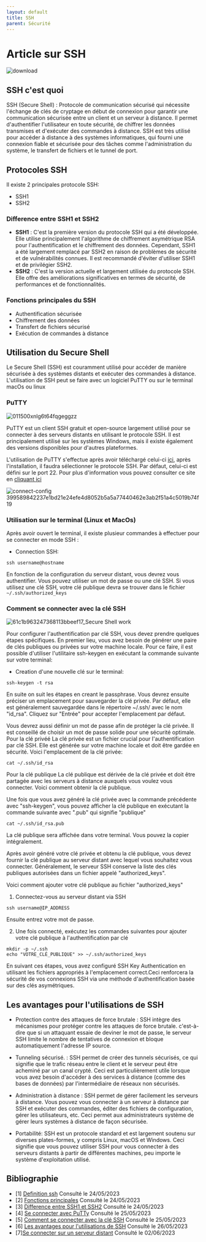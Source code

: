 ```yaml
---
layout: default
title: SSH
parent: Sécurité
---
```


# Article sur SSH
![download](https://github.com/HaAymar/Wiki-TI/assets/71372488/d67e13d1-c6d2-4202-958a-9b9b8283d461)

## SSH c'est quoi
SSH (Secure Shell) : Protocole de communication sécurisé qui nécessite l'échange de clés de cryptage en début de connexion pour garantir une communication sécurisée entre un client et un serveur à distance. Il permet d'authentifier l'utilisateur en toute sécurité, de chiffrer les données transmises et d'exécuter des commandes à distance. SSH est très utilisé pour accéder à distance à des systèmes informatiques, qui fourni une connexion fiable et sécurisée pour des tâches comme l'administration du système, le transfert de fichiers et le tunnel de port.

## Protocoles SSH
Il existe 2 principales protocole SSH:
- SSH1  
- SSH2  

### Difference entre SSH1 et SSH2
- <b>SSH1</b> : C'est la première version du protocole SSH qui a été développée. Elle utilise principalement l'algorithme de chiffrement asymétrique RSA pour l'authentification et le chiffrement des données. Cependant, SSH1 a été largement remplacé par SSH2 en raison de problèmes de sécurité et de vulnérabilités connues. Il est recommandé d'éviter d'utiliser SSH1 et de privilégier SSH2.
- <b>SSH2</b> : C'est la version actuelle et largement utilisée du protocole SSH. Elle offre des améliorations significatives en termes de sécurité, de performances et de fonctionnalités.
 
### Fonctions principales du SSH
- Authentification sécurisée
- Chiffrement des données 
- Transfert de fichiers sécurisé
- Exécution de commandes à distance 

## Utilisation du Secure Shell
Le Secure Shell (SSH) est couramment utilisé pour accéder de manière sécurisée à des systèmes distants et exécuter des commandes à distance.
L'utilisation de SSH peut se faire avec un logiciel PuTTY ou sur le terminal macOs ou linux

### PuTTY 
![011500xnlg6t64fqgeggzz](https://github.com/HaAymar/Wiki-TI/assets/71372488/a37d7438-c048-4b4a-b085-317d4cf2ee23)

PuTTY est un client SSH gratuit et open-source largement utilisé pour se connecter à des serveurs distants en utilisant le protocole SSH. Il est principalement utilisé sur les systèmes Windows, mais il existe également des versions disponibles pour d'autres plateformes.

L'utilisation de PuTTY s'effectue après avoir téléchargé celui-ci [ici](https://www.putty.org/), après l'installation, il faudra sélectionner le protocole SSH. Par défaut, celui-ci est défini sur le port 22. 
Pour plus d'information vous pouvez consulter ce site en [cliquant ici](https://www.hostinger.fr/tutoriels/connexion-ssh-windows-putty)

![connect-config 399589842237e1bd21e24efe4d8052b5a5a77440462e3ab2f51a4c5019b74f19](https://github.com/HaAymar/Wiki-TI/assets/71372488/e1ffa45e-1abd-4610-bcfb-95f1a2fb9df6)

### Utilisation sur le terminal (Linux et MacOs)
Après avoir ouvert le terminal, il existe plusieur commandes à effectuer pour se connecter en mode SSH :
- Connection SSH: 
 ```
 ssh username@hostname
```
 En fonction de la configuration du serveur distant, vous devrez vous authentifier. Vous pouvez utiliser un mot de passe ou une clé SSH. Si vous utilisez une clé SSH, votre clé publique devra se trouver dans le fichier `~/.ssh/authorized_keys`

### Comment se connecter avec la clé SSH
![61c1b963247368113bbeef17_Secure Shell work](https://github.com/HaAymar/Wiki-TI/assets/71372488/bf0ed866-8e78-43eb-ad93-4301dffc07b2)

Pour configurer l'authentification par clé SSH, vous devez prendre quelques étapes spécifiques. En premier lieu, vous avez besoin de générer une paire de clés publiques ou privées sur votre machine locale. Pour ce faire, il est possible d'utiliser l'utilitaire ssh-keygen en exécutant la commande suivante sur votre terminal:
- Creation d'une nouvelle clé sur le terminal:
 ```
ssh-keygen -t rsa
```
En suite on suit les étapes en creant le passphrase.  Vous devrez ensuite préciser un emplacement pour sauvegarder la clé privée. Par défaut, elle est généralement sauvegardée dans le répertoire ~/.ssh/ avec le nom "id_rsa". Cliquez sur "Entrée" pour accepter l'emplacement par défaut.

Vous devrez aussi définir un mot de passe afin de protéger la clé privée. Il est conseillé de choisir un mot de passe solide pour une sécurité optimale.
Pour la clé privéé
La clé privée est un fichier crucial pour l'authentification par clé SSH. Elle est générée sur votre machine locale et doit être gardée en sécurité. Voici l'emplacement de la clé privée:
 ```
cat ~/.ssh/id_rsa
```
Pour la clé publique
La clé publique est dérivée de la clé privée et doit être partagée avec les serveurs à distance auxquels vous voulez vous connecter. Voici comment obtenir la clé publique.

Une fois que vous avez généré la clé privée avec la commande précédente avec "ssh-keygen", vous pouvez afficher la clé publique en exécutant la commande suivante avec ".pub" qui signifie "publique"
 ```
cat ~/.ssh/id_rsa.pub
```
La clé publique sera affichée dans votre terminal. Vous pouvez la copier intégralement.

Après avoir généré votre clé privée et obtenu la clé publique, vous devez fournir la clé publique au serveur distant avec lequel vous souhaitez vous connecter. Généralement, le serveur SSH conserve la liste des clés publiques autorisées dans un fichier appelé "authorized_keys".

Voici comment ajouter votre clé publique au fichier "authorized_keys"
1. Connectez-vous au serveur distant via SSH 
```
ssh username@IP_ADDRESS
```
 Ensuite entrez votre mot de passe.</br>

2. Une fois connecté, exécutez les commandes suivantes pour ajouter votre clé publique à l'authentification par clé
```
mkdir -p ~/.ssh
echo "VOTRE_CLÉ_PUBLIQUE" >> ~/.ssh/authorized_keys
```

En suivant ces étapes, vous avez configuré SSH Key Authentication en utilisant les fichiers appropriés à l'emplacement correct.Ceci renforcera la sécurité de vos connexions SSH via une méthode d'authentification basée sur des clés asymétriques.
## Les avantages pour l'utilisations de SSH 
- Protection contre des attaques de force brutale : SSH intègre des mécanismes pour protéger contre les attaques de force brutale. c'est-à-dire que si un attaquant essaie de deviner le mot de passe, le serveur SSH limite le nombre de tentatives de connexion et bloque automatiquement l'adresse IP source.

- Tunneling sécurisé. : SSH permet de créer des tunnels sécurisés, ce qui signifie que le trafic réseau entre le client et le serveur peut être acheminé par un canal crypté. Ceci est particulièrement utile lorsque vous avez besoin d'accéder à des services à distance (comme des bases de données) par l'intermédiaire de réseaux non sécurisés.

- Administration à distance : SSH permet de gérer facilement les serveurs à distance. Vous pouvez vous connecter à un serveur à distance par SSH et exécuter des commandes, éditer des fichiers de configuration, gérer les utilisateurs, etc. Ceci permet aux administrateurs système de gérer leurs systèmes à distance de façon sécurisée.

- Portabilité: SSH est un protocole standard et est largement soutenu sur diverses plates-formes, y compris Linux, macOS et Windows. Ceci signifie que vous pouvez utiliser SSH pour vous connecter à des serveurs distants à partir de différentes machines, peu importe le système d'exploitation utilisé.

## Bibliographie
- [1] [Definition ssh](https://fr.wikipedia.org/wiki/Secure_Shell) Consulté le 24/05/2023
- [2] [Fonctions principales](https://www.paessler.com/fr/it-explained/ssh) Consulté le 24/05/2023
- [3] [Difference entre SSH1 et SSH2](https://waytolearnx.com/2017/12/difference-entre-ssh1-et-ssh2.html#:~:text=SSH2%20n'est%20plus%20un,chiffrer%20les%20flux%20de%20donn%C3%A9es) Consulté le 24/05/2023
- [4] [Se connecter avec PuTTy](https://kinsta.com/fr/blog/se-connecter-via-ssh/) Consulté le 25/05/2023
- [5] [Comment se connecter avec la clé SSH](https://lecrabeinfo.net/se-connecter-en-ssh-par-echange-de-cles-ssh.html) Consulté le 25/05/2023
- [6] [Les avantages pour l'utilisations de SSH](https://www.opportunites-digitales.com/ssh-tout-ce-que-vous-devez-savoir/) Consulté le 26/05/2023
- [7][Se connecter sur un serveur distant](https://www.hostinger.fr/tutoriels/generer-cle-ssh) Consulté le 02/06/2023

 
